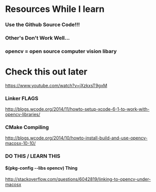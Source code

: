 # Resources While I learn
### Use the Github Source Code!!!
### Other's Don't Work Well... 
### opencv = open source computer vision libary



# Check this out later 
https://www.youtube.com/watch?v=jXzkxsT9gxM




### Linker FLAGS
http://blogs.wcode.org/2014/11/howto-setup-xcode-6-1-to-work-with-opencv-libraries/

### CMake Compiling
http://blogs.wcode.org/2014/10/howto-install-build-and-use-opencv-macosx-10-10/



### DO THIS / LEARN THIS

#### $(pkg-config --libs opencv) Thing
http://stackoverflow.com/questions/6042819/linking-to-opencv-under-macosx

